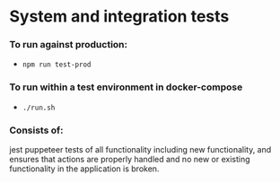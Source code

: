 # System and integration tests

### To run against production: 
- `npm run test-prod`

### To run within a test environment in docker-compose
- `./run.sh`

### Consists of: 
jest puppeteer tests of all functionality including new functionality, and ensures that actions are properly handled and no new or existing functionality in the application is broken.